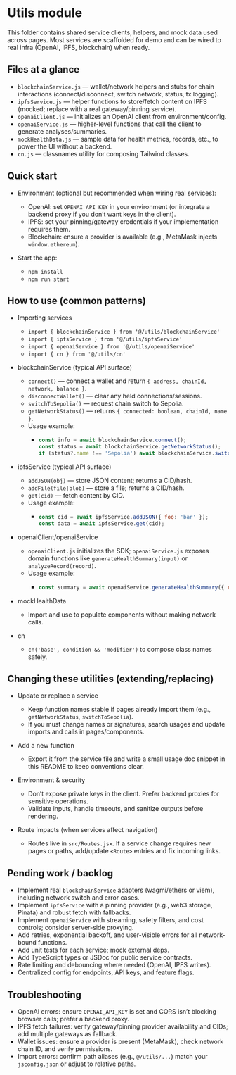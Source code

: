 # Utils module

This folder contains shared service clients, helpers, and mock data used across pages. Most services are scaffolded for demo and can be wired to real infra (OpenAI, IPFS, blockchain) when ready.

## Files at a glance

- `blockchainService.js` — wallet/network helpers and stubs for chain interactions (connect/disconnect, switch network, status, tx logging).
- `ipfsService.js` — helper functions to store/fetch content on IPFS (mocked; replace with a real gateway/pinning service).
- `openaiClient.js` — initializes an OpenAI client from environment/config.
- `openaiService.js` — higher-level functions that call the client to generate analyses/summaries.
- `mockHealthData.js` — sample data for health metrics, records, etc., to power the UI without a backend.
- `cn.js` — classnames utility for composing Tailwind classes.

## Quick start

- Environment (optional but recommended when wiring real services):
  - OpenAI: set `OPENAI_API_KEY` in your environment (or integrate a backend proxy if you don’t want keys in the client).
  - IPFS: set your pinning/gateway credentials if your implementation requires them.
  - Blockchain: ensure a provider is available (e.g., MetaMask injects `window.ethereum`).

- Start the app:
  - `npm install`
  - `npm run start`

## How to use (common patterns)

- Importing services
  - `import { blockchainService } from '@/utils/blockchainService'`
  - `import { ipfsService } from '@/utils/ipfsService'`
  - `import { openaiService } from '@/utils/openaiService'`
  - `import { cn } from '@/utils/cn'`

- blockchainService (typical API surface)
  - `connect()` — connect a wallet and return `{ address, chainId, network, balance }`.
  - `disconnectWallet()` — clear any held connections/sessions.
  - `switchToSepolia()` — request chain switch to Sepolia.
  - `getNetworkStatus()` — returns `{ connected: boolean, chainId, name }`.
  - Usage example:
    - ```js
      const info = await blockchainService.connect();
      const status = await blockchainService.getNetworkStatus();
      if (status?.name !== 'Sepolia') await blockchainService.switchToSepolia();
      ```

- ipfsService (typical API surface)
  - `addJSON(obj)` — store JSON content; returns a CID/hash.
  - `addFile(file|blob)` — store a file; returns a CID/hash.
  - `get(cid)` — fetch content by CID.
  - Usage example:
    - ```js
      const cid = await ipfsService.addJSON({ foo: 'bar' });
      const data = await ipfsService.get(cid);
      ```

- openaiClient/openaiService
  - `openaiClient.js` initializes the SDK; `openaiService.js` exposes domain functions like `generateHealthSummary(input)` or `analyzeRecord(record)`.
  - Usage example:
    - ```js
      const summary = await openaiService.generateHealthSummary({ records: [...] });
      ```

- mockHealthData
  - Import and use to populate components without making network calls.

- cn
  - `cn('base', condition && 'modifier')` to compose class names safely.

## Changing these utilities (extending/replacing)

- Update or replace a service
  - Keep function names stable if pages already import them (e.g., `getNetworkStatus`, `switchToSepolia`).
  - If you must change names or signatures, search usages and update imports and calls in pages/components.

- Add a new function
  - Export it from the service file and write a small usage doc snippet in this README to keep conventions clear.

- Environment & security
  - Don’t expose private keys in the client. Prefer backend proxies for sensitive operations.
  - Validate inputs, handle timeouts, and sanitize outputs before rendering.

- Route impacts (when services affect navigation)
  - Routes live in `src/Routes.jsx`. If a service change requires new pages or paths, add/update `<Route>` entries and fix incoming links.

## Pending work / backlog

- Implement real `blockchainService` adapters (wagmi/ethers or viem), including network switch and error cases.
- Implement `ipfsService` with a pinning provider (e.g., web3.storage, Pinata) and robust fetch with fallbacks.
- Implement `openaiService` with streaming, safety filters, and cost controls; consider server-side proxying.
- Add retries, exponential backoff, and user-visible errors for all network-bound functions.
- Add unit tests for each service; mock external deps.
- Add TypeScript types or JSDoc for public service contracts.
- Rate limiting and debouncing where needed (OpenAI, IPFS writes).
- Centralized config for endpoints, API keys, and feature flags.

## Troubleshooting

- OpenAI errors: ensure `OPENAI_API_KEY` is set and CORS isn’t blocking browser calls; prefer a backend proxy.
- IPFS fetch failures: verify gateway/pinning provider availability and CIDs; add multiple gateways as fallback.
- Wallet issues: ensure a provider is present (MetaMask), check network chain ID, and verify permissions.
- Import errors: confirm path aliases (e.g., `@/utils/...`) match your `jsconfig.json` or adjust to relative paths.

